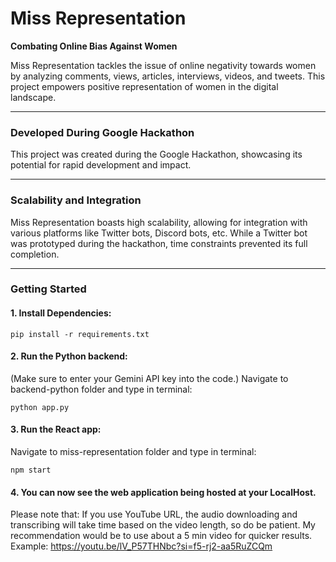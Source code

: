 # Miss Representation

**Combating Online Bias Against Women**

Miss Representation tackles the issue of online negativity towards women by analyzing comments, views, articles, interviews, videos, and tweets. This project empowers positive representation of women in the digital landscape.

---

### Developed During Google Hackathon

This project was created during the Google Hackathon, showcasing its potential for rapid development and impact.

---

### Scalability and Integration

Miss Representation boasts high scalability, allowing for integration with various platforms like Twitter bots, Discord bots, etc. While a Twitter bot was prototyped during the hackathon, time constraints prevented its full completion.

---

### Getting Started

#### 1. Install Dependencies:
```terminal
pip install -r requirements.txt
```
#### 2. Run the Python backend:
(Make sure to enter your Gemini API key into the code.)
Navigate to backend-python folder and type in terminal:
```terminal
python app.py 
```
#### 3. Run the React app:
Navigate to miss-representation folder and type in terminal:
```terminal
npm start
```

#### 4. You can now see the web application being hosted at your LocalHost.
Please note that:
If you use YouTube URL, the audio downloading and transcribing will take time based on the video length, so do be patient.
My recommendation would be to use about a 5 min video for quicker results.
Example: https://youtu.be/lV_P57THNbc?si=f5-rj2-aa5RuZCQm




